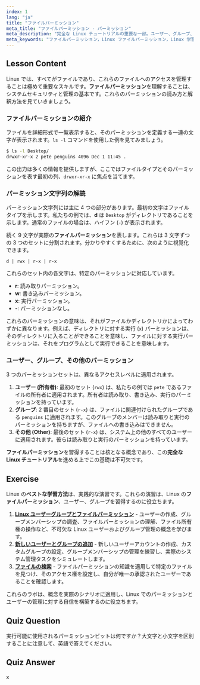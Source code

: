 ```yaml
---
index: 1
lang: "ja"
title: "ファイルパーミッション"
meta_title: "ファイルパーミッション - パーミッション"
meta_description: "完全な Linux チュートリアルの重要な一部。ユーザー、グループ、その他の rwx ビットを含む Linux ファイルパーミッションについて学びます。`ls -l`の出力をマスターし、ファイルモードを理解します。"
meta_keywords: "ファイルパーミッション，Linux ファイルパーミッション，Linux 学習の最良の方法，完全な Linux チュートリアル，rwx パーミッション，ls -l コマンド，ファイルモード，Linux ガイド"
---
```


## Lesson Content

Linux では、すべてがファイルであり、これらのファイルへのアクセスを管理することは極めて重要なスキルです。**ファイルパーミッション**を理解することは、システムセキュリティと管理の基本です。これらのパーミッションの読み方と解釈方法を見ていきましょう。

### ファイルパーミッションの紹介

ファイルを詳細形式で一覧表示すると、そのパーミッションを定義する一連の文字が表示されます。`ls -l` コマンドを使用した例を見てみましょう。

```bash
$ ls -l Desktop/
drwxr-xr-x 2 pete penguins 4096 Dec 1 11:45 .
```

この出力は多くの情報を提供しますが、ここではファイルタイプとそのパーミッションを表す最初の列、`drwxr-xr-x` に焦点を当てます。

### パーミッション文字列の解読

パーミッション文字列には主に 4 つの部分があります。最初の文字はファイルタイプを示します。私たちの例では、**d** は `Desktop` がディレクトリであることを示します。通常のファイルの場合は、ハイフン (`-`) が表示されます。

続く 9 文字が実際の**ファイルパーミッション**を表します。これらは 3 文字ずつの 3 つのセットに分割されます。分かりやすくするために、次のように視覚化できます。

```plaintext
d | rwx | r-x | r-x
```

これらのセット内の各文字は、特定のパーミッションに対応しています。

- **r**: 読み取りパーミッション。
- **w**: 書き込みパーミッション。
- **x**: 実行パーミッション。
- **-**: パーミッションなし。

これらのパーミッションの意味は、それがファイルかディレクトリかによってわずかに異なります。例えば、ディレクトリに対する実行 (`x`) パーミッションは、そのディレクトリに入ることができることを意味し、ファイルに対する実行パーミッションは、それをプログラムとして実行できることを意味します。

### ユーザー、グループ、その他のパーミッション

3 つのパーミッションセットは、異なるアクセスレベルに適用されます。

1. **ユーザー (所有者)**: 最初のセット (`rwx`) は、私たちの例では `pete` であるファイルの所有者に適用されます。所有者は読み取り、書き込み、実行のパーミッションを持っています。
2. **グループ**: 2 番目のセット (`r-x`) は、ファイルに関連付けられたグループである `penguins` に適用されます。このグループのメンバーは読み取りと実行のパーミッションを持ちますが、ファイルへの書き込みはできません。
3. **その他 (Other)**: 最後のセット (`r-x`) は、システム上の他のすべてのユーザーに適用されます。彼らは読み取りと実行のパーミッションを持っています。

**ファイルパーミッション**を習得することは核となる概念であり、この**完全な Linux チュートリアル**を進める上でこの基礎は不可欠です。

## Exercise

Linux の**ベストな学習方法**は、実践的な演習です。これらの演習は、Linux の**ファイルパーミッション**、ユーザー、グループを習得するのに役立ちます。

1. **[Linux ユーザーグループとファイルパーミッション](https://labex.io/ja/labs/linux-linux-user-group-and-file-permissions-18002)** - ユーザーの作成、グループメンバーシップの調査、ファイルパーミッションの理解、ファイル所有権の操作など、不可欠な Linux ユーザーおよびグループ管理の概念を学びます。
2. **[新しいユーザーとグループの追加](https://labex.io/ja/labs/linux-add-new-user-and-group-17987)** - 新しいユーザーアカウントの作成、カスタムグループの設定、グループメンバーシップの管理を練習し、実際のシステム管理タスクをシミュレートします。
3. **[ファイルの検索](https://labex.io/ja/labs/linux-find-a-file-17993)** - ファイルパーミッションの知識を適用して特定のファイルを見つけ、そのアクセス権を設定し、自分が唯一の承認されたユーザーであることを確認します。

これらのラボは、概念を実際のシナリオに適用し、Linux でのパーミッションとユーザーの管理に対する自信を構築するのに役立ちます。

## Quiz Question

実行可能に使用されるパーミッションビットは何ですか？大文字と小文字を区別することに注意して、英語で答えてください。

## Quiz Answer

x
